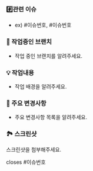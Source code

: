 ### #️⃣관련 이슈
- ex) #이슈번호, #이슈번호

### 🎋 작업중인 브랜치
- 작업 중인 브랜치를 알려주세요.

### 💡 작업내용
- 작업 배경을 알려주세요.

### 🔑 주요 변경사항
- 주요 변경사항 목록을 알려주세요.

### 🏞 스크린샷
스크린샷을 첨부해주세요.


closes #이슈번호

